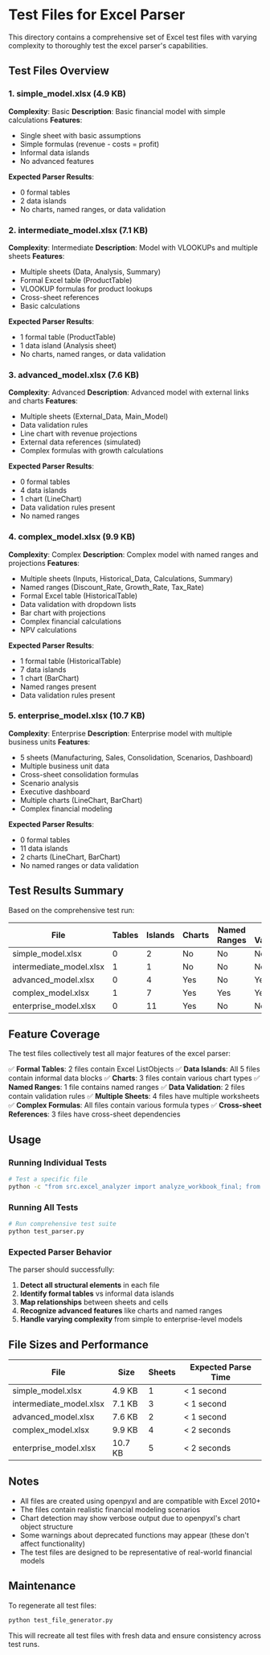 # Test Files for Excel Parser

This directory contains a comprehensive set of Excel test files with varying complexity to thoroughly test the excel parser's capabilities.

## Test Files Overview

### 1. simple_model.xlsx (4.9 KB)
**Complexity**: Basic
**Description**: Basic financial model with simple calculations
**Features**:
- Single sheet with basic assumptions
- Simple formulas (revenue - costs = profit)
- Informal data islands
- No advanced features

**Expected Parser Results**:
- 0 formal tables
- 2 data islands
- No charts, named ranges, or data validation

### 2. intermediate_model.xlsx (7.1 KB)
**Complexity**: Intermediate
**Description**: Model with VLOOKUPs and multiple sheets
**Features**:
- Multiple sheets (Data, Analysis, Summary)
- Formal Excel table (ProductTable)
- VLOOKUP formulas for product lookups
- Cross-sheet references
- Basic calculations

**Expected Parser Results**:
- 1 formal table (ProductTable)
- 1 data island (Analysis sheet)
- No charts, named ranges, or data validation

### 3. advanced_model.xlsx (7.6 KB)
**Complexity**: Advanced
**Description**: Advanced model with external links and charts
**Features**:
- Multiple sheets (External_Data, Main_Model)
- Data validation rules
- Line chart with revenue projections
- External data references (simulated)
- Complex formulas with growth calculations

**Expected Parser Results**:
- 0 formal tables
- 4 data islands
- 1 chart (LineChart)
- Data validation rules present
- No named ranges

### 4. complex_model.xlsx (9.9 KB)
**Complexity**: Complex
**Description**: Complex model with named ranges and projections
**Features**:
- Multiple sheets (Inputs, Historical_Data, Calculations, Summary)
- Named ranges (Discount_Rate, Growth_Rate, Tax_Rate)
- Formal Excel table (HistoricalTable)
- Data validation with dropdown lists
- Bar chart with projections
- Complex financial calculations
- NPV calculations

**Expected Parser Results**:
- 1 formal table (HistoricalTable)
- 7 data islands
- 1 chart (BarChart)
- Named ranges present
- Data validation rules present

### 5. enterprise_model.xlsx (10.7 KB)
**Complexity**: Enterprise
**Description**: Enterprise model with multiple business units
**Features**:
- 5 sheets (Manufacturing, Sales, Consolidation, Scenarios, Dashboard)
- Multiple business unit data
- Cross-sheet consolidation formulas
- Scenario analysis
- Executive dashboard
- Multiple charts (LineChart, BarChart)
- Complex financial modeling

**Expected Parser Results**:
- 0 formal tables
- 11 data islands
- 2 charts (LineChart, BarChart)
- No named ranges or data validation

## Test Results Summary

Based on the comprehensive test run:

| File | Tables | Islands | Charts | Named Ranges | Data Validation |
|------|--------|---------|--------|--------------|-----------------|
| simple_model.xlsx | 0 | 2 | No | No | No |
| intermediate_model.xlsx | 1 | 1 | No | No | No |
| advanced_model.xlsx | 0 | 4 | Yes | No | Yes |
| complex_model.xlsx | 1 | 7 | Yes | Yes | Yes |
| enterprise_model.xlsx | 0 | 11 | Yes | No | No |

## Feature Coverage

The test files collectively test all major features of the excel parser:

✅ **Formal Tables**: 2 files contain Excel ListObjects
✅ **Data Islands**: All 5 files contain informal data blocks
✅ **Charts**: 3 files contain various chart types
✅ **Named Ranges**: 1 file contains named ranges
✅ **Data Validation**: 2 files contain validation rules
✅ **Multiple Sheets**: 4 files have multiple worksheets
✅ **Complex Formulas**: All files contain various formula types
✅ **Cross-sheet References**: 3 files have cross-sheet dependencies

## Usage

### Running Individual Tests
```bash
# Test a specific file
python -c "from src.excel_analyzer import analyze_workbook_final; from pathlib import Path; analyze_workbook_final(Path('test_files/simple_model.xlsx'))"
```

### Running All Tests
```bash
# Run comprehensive test suite
python test_parser.py
```

### Expected Parser Behavior

The parser should successfully:
1. **Detect all structural elements** in each file
2. **Identify formal tables** vs informal data islands
3. **Map relationships** between sheets and cells
4. **Recognize advanced features** like charts and named ranges
5. **Handle varying complexity** from simple to enterprise-level models

## File Sizes and Performance

| File | Size | Sheets | Expected Parse Time |
|------|------|--------|-------------------|
| simple_model.xlsx | 4.9 KB | 1 | < 1 second |
| intermediate_model.xlsx | 7.1 KB | 3 | < 1 second |
| advanced_model.xlsx | 7.6 KB | 2 | < 1 second |
| complex_model.xlsx | 9.9 KB | 4 | < 2 seconds |
| enterprise_model.xlsx | 10.7 KB | 5 | < 2 seconds |

## Notes

- All files are created using openpyxl and are compatible with Excel 2010+
- The files contain realistic financial modeling scenarios
- Chart detection may show verbose output due to openpyxl's chart object structure
- Some warnings about deprecated functions may appear (these don't affect functionality)
- The test files are designed to be representative of real-world financial models

## Maintenance

To regenerate all test files:
```bash
python test_file_generator.py
```

This will recreate all test files with fresh data and ensure consistency across test runs. 